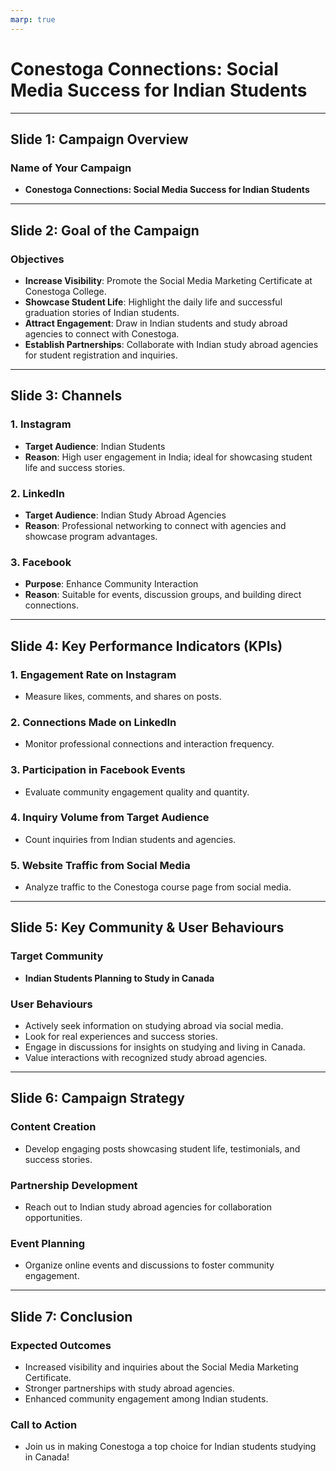 ```yaml
---
marp: true
---
```


# Conestoga Connections: Social Media Success for Indian Students

---

## Slide 1: Campaign Overview

### Name of Your Campaign
- **Conestoga Connections: Social Media Success for Indian Students**

---

## Slide 2: Goal of the Campaign

### Objectives
- **Increase Visibility**: Promote the Social Media Marketing Certificate at Conestoga College.
- **Showcase Student Life**: Highlight the daily life and successful graduation stories of Indian students.
- **Attract Engagement**: Draw in Indian students and study abroad agencies to connect with Conestoga.
- **Establish Partnerships**: Collaborate with Indian study abroad agencies for student registration and inquiries.

---

## Slide 3: Channels

### 1. Instagram
- **Target Audience**: Indian Students
- **Reason**: High user engagement in India; ideal for showcasing student life and success stories.

### 2. LinkedIn
- **Target Audience**: Indian Study Abroad Agencies
- **Reason**: Professional networking to connect with agencies and showcase program advantages.

### 3. Facebook
- **Purpose**: Enhance Community Interaction
- **Reason**: Suitable for events, discussion groups, and building direct connections.

---

## Slide 4: Key Performance Indicators (KPIs)

### 1. Engagement Rate on Instagram
- Measure likes, comments, and shares on posts.

### 2. Connections Made on LinkedIn
- Monitor professional connections and interaction frequency.

### 3. Participation in Facebook Events
- Evaluate community engagement quality and quantity.

### 4. Inquiry Volume from Target Audience
- Count inquiries from Indian students and agencies.

### 5. Website Traffic from Social Media
- Analyze traffic to the Conestoga course page from social media.

---

## Slide 5: Key Community & User Behaviours

### Target Community
- **Indian Students Planning to Study in Canada**

### User Behaviours
- Actively seek information on studying abroad via social media.
- Look for real experiences and success stories.
- Engage in discussions for insights on studying and living in Canada.
- Value interactions with recognized study abroad agencies.

---

## Slide 6: Campaign Strategy

### Content Creation
- Develop engaging posts showcasing student life, testimonials, and success stories.

### Partnership Development
- Reach out to Indian study abroad agencies for collaboration opportunities.

### Event Planning
- Organize online events and discussions to foster community engagement.

---

## Slide 7: Conclusion

### Expected Outcomes
- Increased visibility and inquiries about the Social Media Marketing Certificate.
- Stronger partnerships with study abroad agencies.
- Enhanced community engagement among Indian students.

### Call to Action
- Join us in making Conestoga a top choice for Indian students studying in Canada!
